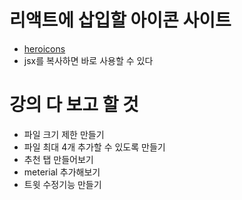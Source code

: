 # 리액트에 삽입할 아이콘 사이트
- [heroicons](https://heroicons.com/)
- jsx를 복사하면 바로 사용할 수 있다

# 강의 다 보고 할 것
- 파일 크기 제한 만들기
- 파일 최대 4개 추가할 수 있도록 만들기
- 추천 탭 만들어보기
- meterial 추가해보기
- 트윗 수정기능 만들기